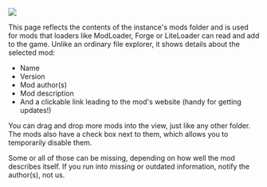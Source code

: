 ![](http://dethware.org/pics/mmchelp/loadermods.png)

This page reflects the contents of the instance's mods folder and is used for mods that loaders like ModLoader,  Forge or LiteLoader can read and add to the game. Unlike an ordinary file explorer, it shows details about the selected mod:
* Name
* Version
* Mod author(s)
* Mod description
* And a clickable link leading to the mod's website (handy for getting updates!)

You can drag and drop more mods into the view, just like any other folder. The mods also have a check box next to them, which allows you to temporarily disable them.

Some or all of those can be missing, depending on how well the mod describes itself. If you run into missing or outdated information, notify the author(s), not us.